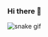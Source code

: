 ### Hi there 👋

![snake gif](https://github.com/VTheodoro/VTheodoro/blob/output/github-contribution-grid-snake.svg)
